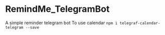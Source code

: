 # RemindMe_TelegramBot
A simple reminder telegram bot
To use calendar 
```npm i telegraf-calendar-telegram --save```
